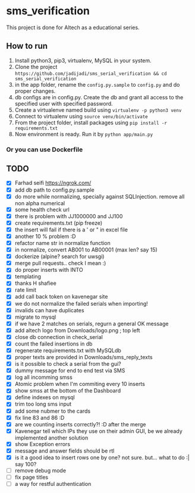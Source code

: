 # sms_verification
This project is done for Altech as a educational series.

## How to run
1. Install python3, pip3, virtualenv, MySQL in your system.
2. Clone the project `https://github.com/jadijadi/sms_serial_verification && cd sms_serial_verification`
3. in the app folder, rename the `config.py.sample` to `config.py` and do proper changes.
4. db configs are in config.py. Create the db and grant all access to the specified user with specified password.
5. Create a virtualenve named build using `virtualenv -p python3 venv`
6. Connect to virtualenv using `source venv/bin/activate`
7. From the project folder, install packages using `pip install -r requirements.txt`
8. Now environment is ready. Run it by `python app/main.py`

### Or you can use Dockerfile 

## TODO
- [x] Farhad seifi https://ngrok.com/
- [x] add db path to config.py.sample
- [x] do more while normalizing, specially against SQLInjection. remove all non alpha numerical
- [x] some health check url
- [x] there is problem with JJ1000000 and JJ100
- [x] create requirements.txt (pip freeze)
- [x] the insert will fail if there is a ' or " in excel file
- [x] another 10 % problem :D
- [x] refactor name str in normalize function
- [x] in normalize, convert AB001 to AB00001 (max len? say 15)
- [x] dockerize (alpine? search for uwsgi)
- [x] merge pull requests.. check I mean :)
- [x] do proper inserts with INTO
- [x] templating
- [x] thanks H shafiee
- [x] rate limit
- [x] add call back token on kavenegar site
- [x] we do not normalize the failed serials when importing!
- [x] invalids can have duplicates
- [x] migrate to mysql
- [x] if we have 2 matches on serials, regurn a general OK message
- [x] add altech logo from Downloads/logo.png ; top left
- [x] close db connection in check_serial
- [x] count the failed insertions in db
- [x] regenerate requirements.txt with MySQLdb
- [x] proper texts are provided in Downloads/sms_reply_texts
- [x] is it possible to check a serial from the gui?
- [x] dummy message for end to end test via SMS
- [x] log all incomming smss
- [x] Atomic problem when I'm commiting every 10 inserts
- [x] show smss at the bottom of the Dashboard
- [x] define indexes on mysql
- [x] trim too long sms input
- [x] add some nubmer to the cards
- [x] fix line 83 and 86 :D
- [x] are we counting inserts correctly?! :D after the merge 
- [x] Kavenegar tell which IPs they use on their admin GUI, be we already implemented another solution
- [x] show Exception errors
- [x] message and answer fields should be rtl
- [x] is it a good idea to insert rows one by one? not sure. but... what to do :| say 100?
- [ ] remove debug mode
- [ ] fix page titles
- [ ] a way for restful authentication
